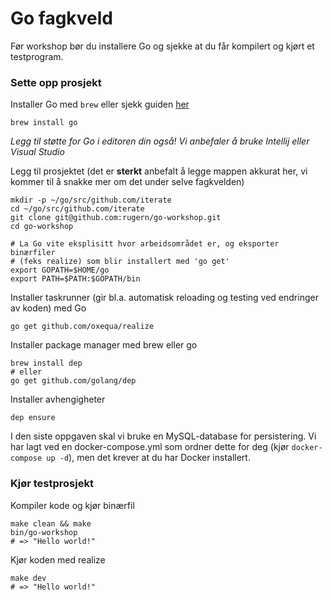 # Go fagkveld
Før workshop bør du installere Go og sjekke at du får kompilert og kjørt et testprogram.

### Sette opp prosjekt
Installer Go med `brew` eller sjekk guiden [her](https://golang.org/doc/install#install)
```
brew install go
```
_Legg til støtte for Go i editoren din også! Vi anbefaler å bruke Intellij eller Visual Studio_

Legg til prosjektet (det er **sterkt** anbefalt å legge mappen akkurat her, vi kommer til å snakke mer om det under selve fagkvelden)
```
mkdir -p ~/go/src/github.com/iterate
cd ~/go/src/github.com/iterate
git clone git@github.com:rugern/go-workshop.git
cd go-workshop

# La Go vite eksplisitt hvor arbeidsområdet er, og eksporter binærfiler
# (feks realize) som blir installert med 'go get'
export GOPATH=$HOME/go
export PATH=$PATH:$GOPATH/bin
```

Installer taskrunner (gir bl.a. automatisk reloading og testing ved endringer av koden) med Go
```
go get github.com/oxequa/realize
```

Installer package manager med brew eller go
```
brew install dep
# eller
go get github.com/golang/dep
```

Installer avhengigheter
```
dep ensure
```

I den siste oppgaven skal vi bruke en MySQL-database for persistering. Vi har lagt ved en docker-compose.yml som ordner dette for deg (kjør `docker-compose up -d`), men det krever at du har Docker installert.

### Kjør testprosjekt
Kompiler kode og kjør binærfil
```
make clean && make
bin/go-workshop
# => "Hello world!"
```

Kjør koden med realize
```
make dev
# => "Hello world!"
```
